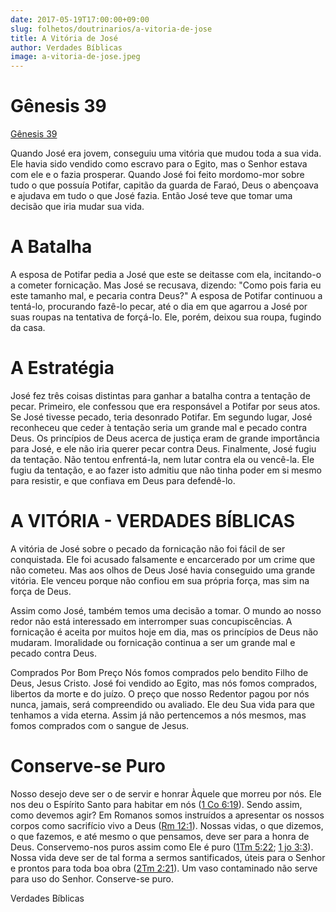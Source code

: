 ```yaml
---
date: 2017-05-19T17:00:00+09:00
slug: folhetos/doutrinarios/a-vitoria-de-jose 
title: A Vitória de José 
author: Verdades Bíblicas
image: a-vitoria-de-jose.jpeg
--- 
```


# Gênesis 39
[Gênesis 39](http://bibliaonline.com.br/acf/gn/39)

Quando José era jovem, conseguiu uma vitória que mudou toda a sua vida.
Ele havia sido vendido como escravo para o Egito, mas o Senhor estava
com ele e o fazia prosperar. Quando José foi feito mordomo-mor sobre
tudo o que possuía Potifar, capitão da guarda de Faraó, Deus o abençoava
e ajudava em tudo o que José fazia. Então José teve que tomar uma
decisão que iria mudar sua vida.

# A Batalha

A esposa de Potifar pedia a José que este se deitasse com ela,
incitando-o a cometer fornicação. Mas José se recusava, dizendo: "Como
pois faria eu este tamanho mal, e pecaria contra Deus?" A esposa de
Potifar continuou a tentá-lo, procurando fazê-lo pecar, até o dia em que
agarrou a José por suas roupas na tentativa de forçá-lo. Ele, porém,
deixou sua roupa, fugindo da casa.

# A Estratégia

José fez três coisas distintas para ganhar a batalha contra a tentação
de pecar. Primeiro, ele confessou que era responsável a Potifar por seus
atos. Se José tivesse pecado, teria desonrado Potifar. Em segundo lugar,
José reconheceu que ceder à tentação seria um grande mal e pecado contra
Deus. Os princípios de Deus acerca de justiça eram de grande importância
para José, e ele não iria querer pecar contra Deus. Finalmente, José
fugiu da tentação. Não tentou enfrentá-la, nem lutar contra ela ou
vencê-la. Ele fugiu da tentação, e ao fazer isto admitiu que não tinha
poder em si mesmo para resistir, e que confiava em Deus para defendê-lo.

# A VITÓRIA - VERDADES BÍBLICAS

A vitória de José sobre o pecado da fornicação não foi fácil de ser
conquistada. Ele foi acusado falsamente e encarcerado por um crime que
não cometeu. Mas aos olhos de Deus José havia conseguido uma grande
vitória. Ele venceu porque não confiou em sua própria força, mas sim na
força de Deus.

Assim como José, também temos uma decisão a tomar. O mundo ao nosso
redor não está interessado em interromper suas concupiscências. A
fornicação é aceita por muitos hoje em dia, mas os princípios de Deus
não mudaram. Imoralidade ou fornicação continua a ser um grande mal e
pecado contra Deus.

Comprados Por Bom Preço Nós fomos comprados pelo bendito Filho de Deus,
Jesus Cristo. José foi vendido ao Egito, mas nós fomos comprados,
libertos da morte e do juízo. O preço que nosso Redentor pagou por nós
nunca, jamais, será compreendido ou avaliado. Ele deu Sua vida para que
tenhamos a vida eterna. Assim já não pertencemos a nós mesmos, mas fomos
comprados com o sangue de Jesus.

# Conserve-se Puro

Nosso desejo deve ser o de servir e honrar Àquele que morreu por nós.
Ele nos deu o Espírito Santo para habitar em nós ([1 Co
6:19](http://bibliaonline.com.br/acf/1co/6/19)). Sendo assim, como
devemos agir? Em Romanos somos instruídos a apresentar os nossos corpos
como sacrifício vivo a Deus ([Rm
12:1](http://bibliaonline.com.br/acf/rm/12/1)). Nossas vidas, o que
dizemos, o que fazemos, e até mesmo o que pensamos, deve ser para a
honra de Deus. Conservemo-nos puros assim como Ele é puro ([1Tm
5:22](http://bibliaonline.com.br/acf/1tm/5/22); [1 jo
3:3](http://bibliaonline.com.br/acf/1jo/3/3)). Nossa vida deve ser de
tal forma a sermos santificados, úteis para o Senhor e prontos para toda
boa obra ([2Tm 2:21](http://bibliaonline.com.br/acf/2tm/2/21)). Um vaso
contaminado não serve para uso do Senhor. Conserve-se puro.

Verdades Bíblicas
